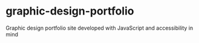 # graphic-design-portfolio
Graphic design portfolio site developed with JavaScript and accessibility in mind
